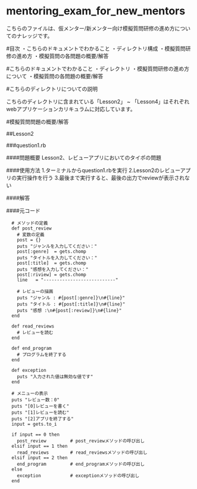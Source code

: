 # mentoring_exam_for_new_mentors

こちらのファイルは、仮メンター/新メンター向け模擬質問研修の進め方についてのナレッジです。

#目次
・こちらのドキュメントでわかること
・ディレクトリ構成
・模擬質問研修の進め方
・模擬質問の各問題の概要/解答

#こちらのドキュメントでわかること
・ディレクトリ
・模擬質問研修の進め方について
・模擬質問の各問題の概要/解答


#こちらのディレクトリについての説明

こちらのディレクトリに含まれている「Lesson2」 ~ 「Lesson4」はそれぞれwebアプリケーションカリキュラムに対応しています。

#模擬質問問題の概要/解答

##Lesson2

###question1.rb

####問題概要
Lesson2、レビューアプリにおいてのタイポの問題


####使用方法
1.ターミナルからquestion1.rbを実行
2.Lesson2のレビューアプリの実行操作を行う
3.最後まで実行すると、最後の出力でreviewが表示されない


####解答



####元コード

```
  # メソッドの定義
  def post_review
    # 変数の定義
    post = {}
    puts "ジャンルを入力してください："
    post[:genre]  = gets.chomp
    puts "タイトルを入力してください："
    post[:title]  = gets.chomp
    puts "感想を入力してください："
    post[:riview] = gets.chomp
    line   = "---------------------------"

    # レビューの描画
    puts "ジャンル : #{post[:genre]}\n#{line}"
    puts "タイトル : #{post[:title]}\n#{line}"
    puts "感想 :\n#{post[:review]}\n#{line}"
  end

  def read_reviews
    # レビューを読む
  end

  def end_program
    # プログラムを終了する
  end

  def exception
    puts "入力された値は無効な値です"
  end

  # メニューの表示
  puts "レビュー数：0"
  puts "[0]レビューを書く"
  puts "[1]レビューを読む"
  puts "[2]アプリを終了する"
  input = gets.to_i

  if input == 0 then
    post_review         # post_reviewメソッドの呼び出し
  elsif input == 1 then
    read_reviews        # read_reviewsメソッドの呼び出し
  elsif input == 2 then
    end_program         # end_programメソッドの呼び出し
  else
    exception           # exceptionメソッドの呼び出し
  end
```

